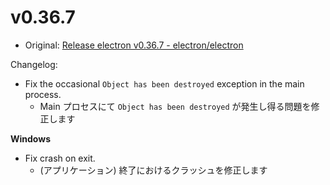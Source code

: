 # v0.36.7

- Original: [Release electron v0.36.7 - electron/electron](https://github.com/electron/electron/releases/tag/v0.36.7)

Changelog:

- Fix the occasional `Object has been destroyed` exception in the main process.
  - Main プロセスにて `Object has been destroyed` が発生し得る問題を修正します

**Windows**

- Fix crash on exit.
  - (アプリケーション) 終了におけるクラッシュを修正します
